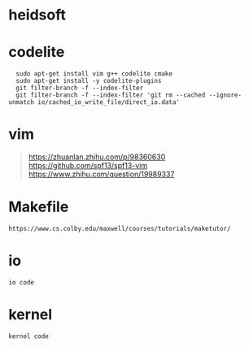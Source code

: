 heidsoft
============
# codelite 
```
  sudo apt-get install vim g++ codelite cmake
  sudo apt-get install -y codelite-plugins
  git filter-branch -f --index-filter 
  git filter-branch -f --index-filter 'git rm --cached --ignore-unmatch io/cached_io_write_file/direct_io.data'
```

# vim 
>https://zhuanlan.zhihu.com/p/98360630
>https://github.com/spf13/spf13-vim
>https://www.zhihu.com/question/19989337


# Makefile

```
https://www.cs.colby.edu/maxwell/courses/tutorials/maketutor/
```

# io

```
io code
```

# kernel

```
kernel code
```
